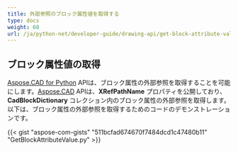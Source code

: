```yaml
---
title: 外部参照のブロック属性値を取得する
type: docs
weight: 60
url: /ja/python-net/developer-guide/drawing-api/get-block-attribute-value-of-external-reference/
---
```


## **ブロック属性値の取得**

[Aspose.CAD for Python](/ja/cad/python/) APIは、ブロック属性の外部参照を取得することを可能にします。[Aspose.CAD](https://products.aspose.com/cad/python/) APIは、**XRefPathName** プロパティを公開しており、**CadBlockDictionary** コレクション内のブロック属性の外部参照を取得します。以下は、ブロック属性の外部参照を取得するためのコードのデモンストレーションです。

{{< gist "aspose-com-gists" "511bcfad674670f7484dcd1c47480b11" "GetBlockAttributeValue.py" >}}
